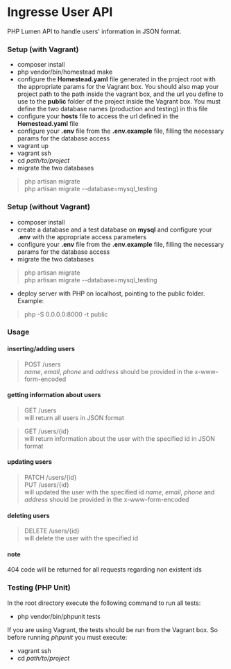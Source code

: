 # Ingresse User API

PHP Lumen API to handle users' information in JSON format.

### Setup (with Vagrant)

 - composer install
 - php vendor/bin/homestead make
 - configure the **Homestead.yaml** file generated in the project root with the appropriate params for the Vagrant box. You should also map your project path to the path inside the vagrant box, and the url you define to use to the **public** folder of the project inside the Vagrant box. You must define the two database names (production and testing) in this file 
 - configure your **hosts** file to access the url defined in the **Homestead.yaml** file
 - configure your **.env** file from the **.env.example** file, filling the necessary params for the database access  
 - vagrant up
 - vagrant ssh
 - cd *path/to/project*
 - migrate the two databases
  > php artisan migrate  
    php artisan migrate --database=mysql_testing


### Setup (without Vagrant)

 - composer install
 - create a database and a test database on **mysql** and configure your **.env** with the appropriate access parameters
 - configure your **.env** file from the **.env.example** file, filling the necessary params for the database access
 - migrate the two databases
 > php artisan migrate  
   php artisan migrate --database=mysql_testing
 - deploy server with PHP on localhost, pointing to the public folder. Example:     
 > php -S 0.0.0.0:8000 -t public
 
 
### Usage
 
 #### inserting/adding users
 
 > POST /users  
  *name*, *email*, *phone* and *address* should be provided in the x-www-form-encoded
 
 #### getting information about users
 
 > GET /users  
  will return all users in JSON format  
     
 > GET /users/{id}  
  will return information about the user with the specified id in JSON format
  
 #### updating users
 
 > PATCH /users/{id}  
 > PUT /users/{id}  
  will updated the user with the specified id
  *name*, *email*, *phone* and *address* should be provided in the x-www-form-encoded
  
 #### deleting users
 
 > DELETE /users/{id}  
  will delete the user with the specified id
  
 #### note  
 
 404 code will be returned for all requests regarding non existent ids  
   
### Testing (PHP Unit)

 In the root directory execute the following command to run all tests:
  
  - php vendor/bin/phpunit tests  
  
 If you are using Vagrant, the tests should be run from the Vagrant box. So before running *phpunit* you must execute:  
 
  - vagrant ssh  
  - cd *path/to/project*